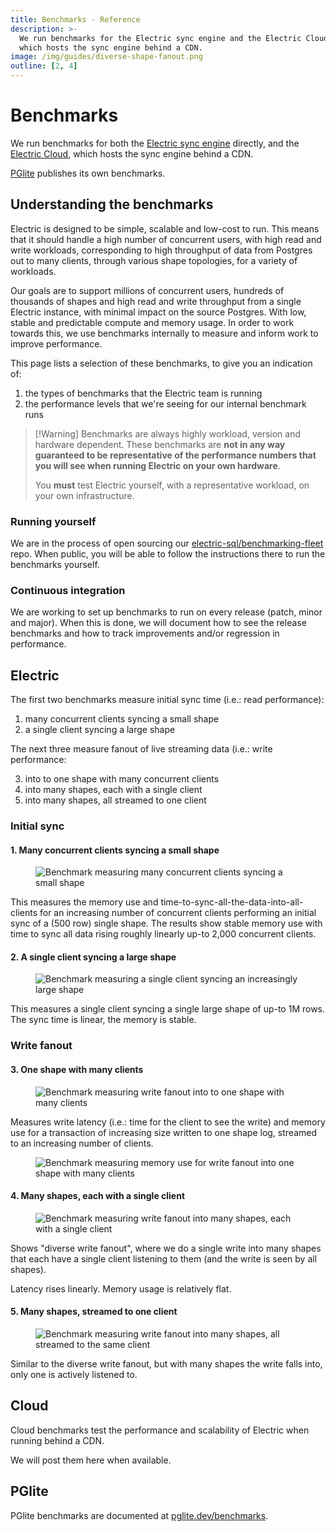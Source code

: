 ```yaml
---
title: Benchmarks - Reference
description: >-
  We run benchmarks for the Electric sync engine and the Electric Cloud,
  which hosts the sync engine behind a CDN.
image: /img/guides/diverse-shape-fanout.png
outline: [2, 4]
---
```


<script setup>
import ConcurrentShapeCreation from '/static/img/benchmarks/concurrent-shape-creation.png?url'
import DiverseShapeFanout from '/static/img/benchmarks/diverse-shape-fanout.png?url'
import ManyShapesOneClient from '/static/img/benchmarks/many-shapes-one-client.png?url'
import SingleShapeSingleClient from '/static/img/benchmarks/single-shape-single-client.png?url'
import WriteFanout from '/static/img/benchmarks/write-fanout.png?url'
import WriteFanoutMemory from '/static/img/benchmarks/write-fanout-memory.png?url'
</script>

# Benchmarks

We run benchmarks for both the [Electric sync engine](#electric) directly, and the [Electric Cloud](#cloud), which hosts the sync engine behind a CDN.

[PGlite](#pglite) publishes its own benchmarks.

## Understanding the benchmarks

Electric is designed to be simple, scalable and low-cost to run. This means that it should handle a high number of concurrent users, with high read and write workloads, corresponding to high throughput of data from Postgres out to many clients, through various shape topologies, for a variety of workloads.

Our goals are to support millions of concurrent users, hundreds of thousands of shapes and high read and write throughput from a single Electric instance, with minimal impact on the source Postgres. With low, stable and predictable compute and memory usage. In order to work towards this, we use benchmarks internally to measure and inform work to improve performance.

This page lists a selection of these benchmarks, to give you an indication of:

1. the types of benchmarks that the Electric team is running
2. the performance levels that we're seeing for our internal benchmark runs

> [!Warning] Benchmarks are always highly workload, version and hardware dependent.
> These benchmarks are **not in any way guaranteed to be representative of the performance numbers that you will see when running Electric on your own hardware**.
>
> You **must** test Electric yourself, with a representative workload, on your own infrastructure.

### Running yourself

We are in the process of open sourcing our [electric-sql/benchmarking-fleet](https://github.com/electric-sql/benchmarking-fleet) repo. When public, you will be able to follow the instructions there to run the benchmarks yourself.

### Continuous integration

We are working to set up benchmarks to run on every release (patch, minor and major). When this is done, we will document how to see the release benchmarks and how to track improvements and/or regression in performance.

## Electric

The first two benchmarks measure initial sync time (i.e.: read performance):

1. many concurrent clients syncing a small shape
2. a single client syncing a large shape

The next three measure fanout of live streaming data (i.e.: write performance:

3. into to one shape with many concurrent clients
4. into many shapes, each with a single client
5. into many shapes, all streamed to one client

### Initial sync

#### 1. Many concurrent clients syncing a small shape

<figure>
  <a :href="ConcurrentShapeCreation">
    <img :src="ConcurrentShapeCreation"
        alt="Benchmark measuring many concurrent clients syncing a small shape"
    />
  </a>
</figure>

This measures the memory use and time-to-sync-all-the-data-into-all-clients for an increasing number of concurrent clients performing an initial sync of a (500 row) single shape. The results show stable memory use with time to sync all data rising roughly linearly up-to 2,000 concurrent clients.

#### 2. A single client syncing a large shape

<figure>
  <a :href="SingleShapeSingleClient">
    <img :src="SingleShapeSingleClient"
        alt="Benchmark measuring a single client syncing an increasingly large shape"
    />
  </a>
</figure>

This measures a single client syncing a single large shape of up-to 1M rows. The sync time is linear, the memory is stable.

### Write fanout

#### 3. One shape with many clients

<figure>
  <a :href="WriteFanout">
    <img :src="WriteFanout"
        alt="Benchmark measuring write fanout into to one shape with many clients"
    />
  </a>
</figure>

Measures write latency (i.e.: time for the client to see the write) and memory use for a transaction of increasing size written to one shape log, streamed to an increasing number of clients.

<figure>
  <a :href="WriteFanoutMemory">
    <img :src="WriteFanoutMemory"
        alt="Benchmark measuring memory use for write fanout into one shape with many clients"
    />
  </a>
</figure>

#### 4. Many shapes, each with a single client

<figure>
  <a :href="DiverseShapeFanout">
    <img :src="DiverseShapeFanout"
        alt="Benchmark measuring write fanout into many shapes, each with a single client"
    />
  </a>
</figure>

Shows "diverse write fanout", where we do a single write into many shapes that each have a single client listening to them (and the write is seen by all shapes).

Latency rises linearly. Memory usage is relatively flat.

#### 5. Many shapes, streamed to one client

<figure>
  <a :href="ManyShapesOneClient">
    <img :src="ManyShapesOneClient"
        alt="Benchmark measuring write fanout into many shapes, all streamed to the same client"
    />
  </a>
</figure>

Similar to the diverse write fanout, but with many shapes the write falls into, only one is  actively listened to.

## Cloud <Badge type="warning" text="coming soon" />

Cloud benchmarks test the performance and scalability of Electric when running behind a CDN.

We will post them here when available.

## PGlite

PGlite benchmarks are documented at [pglite.dev/benchmarks](https://pglite.dev/benchmarks).

